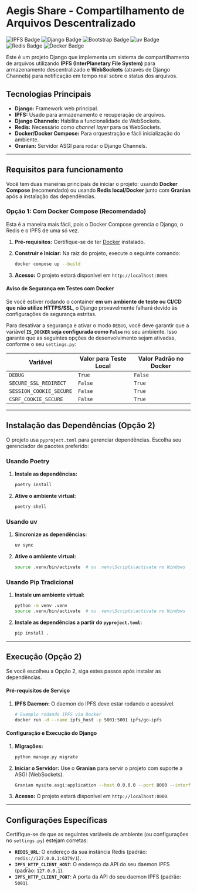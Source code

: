 # Aegis Share - Compartilhamento de Arquivos Descentralizado
![IPFS Badge](https://img.shields.io/badge/IPFS-65C2CB?logo=ipfs&logoColor=fff&style=for-the-badge) ![Django Badge](https://img.shields.io/badge/Django-092E20?logo=django&logoColor=fff&style=for-the-badge) ![Bootstrap Badge](https://img.shields.io/badge/Bootstrap-7952B3?logo=bootstrap&logoColor=fff&style=for-the-badge) ![uv Badge](https://img.shields.io/badge/uv-DE5FE9?logo=uv&logoColor=fff&style=for-the-badge) ![Redis Badge](https://img.shields.io/badge/Redis-FF4438?logo=redis&logoColor=fff&style=for-the-badge) ![Docker Badge](https://img.shields.io/badge/Docker-2496ED?logo=docker&logoColor=fff&style=for-the-badge)

Este é um projeto Django que implementa um sistema de compartilhamento de arquivos utilizando **IPFS (InterPlanetary File System)** para armazenamento descentralizado e **WebSockets** (através de Django Channels) para notificação em tempo real sobre o status dos arquivos.

## Tecnologias Principais

  * **Django:** Framework web principal.
  * **IPFS:** Usado para armazenamento e recuperação de arquivos.
  * **Django Channels:** Habilita a funcionalidade de WebSockets.
  * **Redis:** Necessário como *channel layer* para os WebSockets.
  * **Docker/Docker Compose:** Para orquestração e fácil inicialização do ambiente.
  * **Granian:** Servidor ASGI para rodar o Django Channels.

-----

## Requisitos para funcionamento

Você tem duas maneiras principais de iniciar o projeto: usando **Docker Compose** (recomendado) ou usando **Redis local/Docker** junto com **Granian** após a instalação das dependências.

### Opção 1: Com Docker Compose (Recomendado)

Esta é a maneira mais fácil, pois o Docker Compose gerencia o Django, o Redis e o IPFS de uma só vez.

1.  **Pré-requisitos:** Certifique-se de ter [Docker](https://www.docker.com/get-started/) instalado.

2.  **Construir e Iniciar:** Na raiz do projeto, execute o seguinte comando:

    ```bash
    docker compose up --build
    ```

3.  **Acesso:** O projeto estará disponível em `http://localhost:8000`.

#### Aviso de Segurança em Testes com Docker

Se você estiver rodando o container **em um ambiente de teste ou CI/CD que não utilize HTTPS/SSL**, o Django provavelmente falhará devido às configurações de segurança estritas.

Para desativar a segurança e ativar o modo `DEBUG`, você deve garantir que a variável **`IS_DOCKER` seja configurada como `False`** no seu ambiente. Isso garante que as seguintes opções de desenvolvimento sejam ativadas, conforme o seu `settings.py`:

| Variável               | Valor para Teste Local | Valor Padrão no Docker |
|------------------------|------------------------|-------------------------|
| `DEBUG`                | `True`                 | `False`                 |
| `SECURE_SSL_REDIRECT`  | `False`                | `True`                  |
| `SESSION_COOKIE_SECURE`| `False`                | `True`                  |
| `CSRF_COOKIE_SECURE`   | `False`                | `True`                  |


-----

## Instalação das Dependências (Opção 2)

O projeto usa `pyproject.toml` para gerenciar dependências. Escolha seu gerenciador de pacotes preferido:

### Usando Poetry

1.  **Instale as dependências:**
    ```bash
    poetry install
    ```
2.  **Ative o ambiente virtual:**
    ```bash
    poetry shell
    ```

### Usando uv

1.  **Sincronize as dependências:**
    ```bash
    uv sync
    ```
2.  **Ative o ambiente virtual:**
    ```bash
    source .venv/bin/activate  # ou .venv\Scripts\activate no Windows
    ```

### Usando Pip Tradicional

1.  **Instale um ambiente virtual:**
    ```bash
    python -m venv .venv
    source .venv/bin/activate  # ou .venv\Scripts\activate no Windows
    ```
2.  **Instale as dependências a partir do `pyproject.toml`:**
    ```bash
    pip install .
    ```

-----

## Execução (Opção 2)

Se você escolheu a Opção 2, siga estes passos após instalar as dependências.

#### Pré-requisitos de Serviço

1.  **IPFS Daemon:** O daemon do IPFS deve estar rodando e acessível.

    ```bash
    # Exemplo rodando IPFS via Docker
    docker run -d --name ipfs_host -p 5001:5001 ipfs/go-ipfs
    ```

#### Configuração e Execução do Django

1.  **Migrações:**

    ```bash
    python manage.py migrate
    ```

2.  **Iniciar o Servidor:** Use o **Granian** para servir o projeto com suporte a ASGI (WebSockets).

    ```bash
    Granian mysite.asgi:application --host 0.0.0.0 --port 8000 --interface asgi
    ```

3.  **Acesso:** O projeto estará disponível em `http://localhost:8000`.

-----

## Configurações Específicas

Certifique-se de que as seguintes variáveis de ambiente (ou configurações no `settings.py`) estejam corretas:

  * **`REDIS_URL`**: O endereço da sua instância Redis (padrão: `redis://127.0.0.1:6379/1`).
  * **`IPFS_HTTP_CLIENT_HOST`**: O endereço da API do seu daemon IPFS (padrão: `127.0.0.1`).
  * **`IPFS_HTTP_CLIENT_PORT`**: A porta da API do seu daemon IPFS (padrão: `5001`).